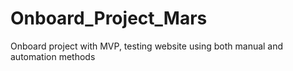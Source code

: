 # Onboard_Project_Mars
Onboard project with MVP, testing website using both manual and automation methods
